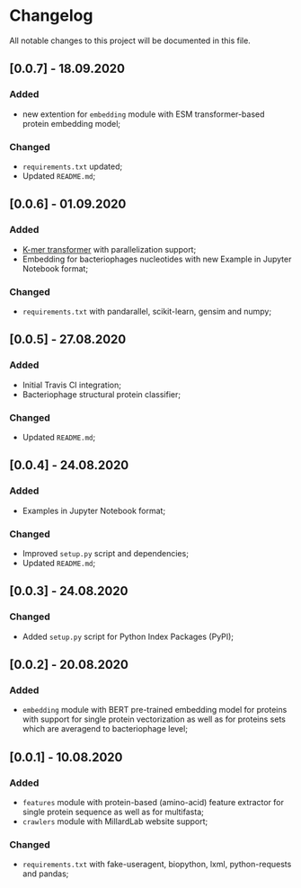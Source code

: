 # Changelog
All notable changes to this project will be documented in this file.


## [0.0.7] - 18.09.2020
### Added
* new extention for `embedding` module with ESM transformer-based protein embedding model;

### Changed
* `requirements.txt` updated;
* Updated `README.md`;


## [0.0.6] - 01.09.2020
### Added
* [K-mer transformer](https://en.wikipedia.org/wiki/K-mer) with parallelization support;
* Embedding for bacteriophages nucleotides with new Example in Jupyter Notebook format;

### Changed
* `requirements.txt` with pandarallel, scikit-learn, gensim and numpy;


## [0.0.5] - 27.08.2020
### Added
* Initial Travis CI integration;
* Bacteriophage structural protein classifier;

### Changed
* Updated `README.md`;


## [0.0.4] - 24.08.2020
### Added
* Examples in Jupyter Notebook format;
### Changed
* Improved `setup.py` script and dependencies;
* Updated `README.md`;


## [0.0.3] - 24.08.2020
### Changed
* Added `setup.py` script for Python Index Packages (PyPI);


## [0.0.2] - 20.08.2020
### Added
* `embedding` module with BERT pre-trained embedding model for proteins with support for single protein vectorization as well as for proteins sets which are averagend to bacteriophage level;


## [0.0.1] - 10.08.2020
### Added
* `features` module with protein-based (amino-acid) feature extractor for single protein sequence as well as for multifasta;
* `crawlers` module with MillardLab website support;

### Changed
* `requirements.txt` with fake-useragent, biopython, lxml, python-requests and pandas;
